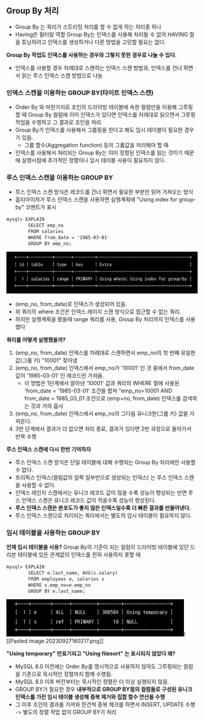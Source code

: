 ## Group By 처리
- Group By 는 쿼리가 스트리밍 처리를 할 수 없게 하는 처리중 하나
- Having은 필터링 역할 Group By는 인덱스를 사용해 처리될 수 없어 HAVING 절을 튜닝하려고 인덱스를 생성하거나 다른 방법을 고민할 필요는 없다.


**Group By 작업도 인덱스를 사용하는 경우와 그렇지 못한 경우로 나눌 수 있다.**
- 인덱스를 사용할 경우 차례대로 스캔하는 인덱스 스캔 방법과, 인덱스를 건너 뛰면서 읽는 루스 인덱스 스캔 방법으로 나눔


### 인덱스 스캔을 이용하는 GROUP BY(타이트 인덱스 스캔)
- Order By 와 마찬가지로 조인의 드라이빙 테이블에 속한 컬럼만을 이용해 그루핑 할 때 Group By 컬럼에 이미 인덱스가 있다면 인덱스를 차례대로 읽으면서 그루핑 작업을 수행하고 그 결과로 조인을 처리
-  Group By가 인덱스를 사용해서 그룹핑을 한다고 해도 임시 테이블이 필요한 경우가 있음.
    - 그룹 함수(Aggregation function) 등의 그룹값을 처리해야 할 때
- 인덱스를 사용해서 처리되는 Group By는 이미 정렬된 인덱스를 읽는 것이기 때문에 실행시점에 추가적인 정렬이나 임시 테이블 사용이 필요하지 않다.


### 루스 인덱스 스캔을 이용하는 GROUP BY
- 루스 인덱스 스캔 방식은 레코드를 건너 뛰면서 필요한 부분만 읽어 가져오는 방식
- 옵티마이저가 루스 인덱스 스캔을 사용하면 실행계획에 "Using index for group-by" 코멘트가 표시


```
mysql> EXPLAIN
		SELECT emp_no
		FROM salaries
		WHERE from_date = '1985-03-01'
		GROUP BY emp_no;
```

![Pasted image 20230927151702.png](image%2FPasted%20image%2020230927151702.png)

- (emp_no, from_date)로 인덱스가 생성되어 있음.
- 위 쿼리의 where 조건은 인덱스 레이지 스캔 방식으로 접근할 수 없는 쿼리.
- 하지만 실행계획을 봤을때 range 쿼리를 사용, Group By 처리까지 인덱스를 사용했다

**쿼리를 어떻게 실행했을까?**
1. (emp_no, from_date) 인덱스를 차례대로 스캔하면서 emp_no의 첫 번째 유일한 값(그룹 키) "10001" 찾아냄
2. (emp_no, from_date) 인덱스에서 emp_no가 '10001' 인 것 중에서 from_date 값이 '1985-03-01' 인 레코드만 가져옴.
    - 이 방법은 1단계에서 알아낸 '10001' 값과 쿼리의 WHERE 절에 사용된 'from_date = '1985-03-01' 조건을 합쳐 "emp_no=10001 AND from_date = 1985_03_01 조건으로 (emp+no, from_date) 인덱스를 검색하는 것과 거의 흡사
3. (emp_no, from_date) 인덱스에서 emp_no의 그다음 유니크한(그룹 키) 값을 가져온다.
4. 3번 단계에서 결과가 더 없으면 처리 종료, 결과가 있다면 2번 과정으로 돌아가서 반복 수행


**루스 인덱스 스캔에 다시 한번 기억하자**
- 루스 인덱스 스캔 방식은 단일 테이블에 대해 수행되는 Group By 처리에만 사용할 수 없다.
- 프리픽스 인덱스(컬럼값의 앞쪽 일부만으로 생성되는 인덱스) 는 루스 인덱스 스캔을 사용할 수 없다.
- 인덱스 레인지 스캔에서는 유니크 레코드 값이 많을 수록 성능이 향상되는 반면 루스 인덱스 스캔은 유니크 레코드 값이 적을수록 성능이 향상된다.
- **루스 인덱스 스캔은 분포도가 좋지 않은 인덱스일수록 더 빠른 결과를 만들어낸다.**
- 루스 인덱스 스캔으로 처리되는 쿼리에서는 별도의 임시 테이블이 필요하지 않다.


### 임시 테이블을 사용하는 GROUP BY

**언제 임시 테이블을 사용?**
Group By의 기준이 되는 컬럼이 드라이빙 테이블에 있던 드리븐 테이블에 있든 관계없이 인덱스를 전혀 사용하지 못할 때



```
mysql> EXPLAIN
		SELECT e.last_name, AVG(s.salary)
		FROM employees e, salaries s
		WHERE s.emp_no=e.emp_no
		GROUP BY e.last_name;
```

![Pasted image 20230927160217.png](image%2FPasted%20image%2020230927160217.png)![[Pasted image 20230927160217.png]]

**"Using temporary" 만표기되고 "Using filesort" 는 표시되지 않았다 왜?**
- MySQL 8.0 이전에는 Order By를 명시적으로 사용하지 않아도 그루핑되는 컬럼을 기준으로 묵시적인 정렬까지 함께 수행됨.
- MySQL 8.0 이후 버전부터는 묵시적인 정렬은 더 이상 실행되지 않음.
- GROUP BY가 필요한 경우 **내부적으로 GROUP BY절의 컬럼들로 구성된 유니크 인덱스를 가진 임시 테이블 생성해 중복 제거와 집합 함수 연산을 수행**
- 그 이후 조인의 결과를 가져와 한건씩 중복 체크를 하면서 INSERT, UPDATE 수행 -> 별도의 정렬 작업 없이 GROUP BY가 처리